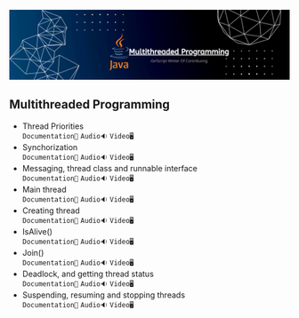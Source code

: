 ![Multithreding Programming](../Assets/multithreaded%20programming.png)
## Multithreaded Programming

- Thread Priorities<br>
  `Documentation📃`
  `Audio🔉`
  `Video🖥️`
- Synchorization<br>
  `Documentation📃`
  `Audio🔉`
  `Video🖥️`
- Messaging, thread class and runnable interface<br>
  `Documentation📃`
  `Audio🔉`
  `Video🖥️`
- Main thread<br>
  `Documentation📃`
  `Audio🔉`
  `Video🖥️`
- Creating thread<br>
  `Documentation📃`
  `Audio🔉`
  `Video🖥️`
- IsAlive()<br>
  `Documentation📃`
  `Audio🔉`
  `Video🖥️`
- Join()<br>
  `Documentation📃`
  `Audio🔉`
  `Video🖥️`
- Deadlock, and getting thread status<br>
  `Documentation📃`
  `Audio🔉`
  `Video🖥️`
- Suspending, resuming and stopping threads<br>
  `Documentation📃`
  `Audio🔉`
  `Video🖥️`